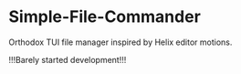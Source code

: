 # Simple-File-Commander
Orthodox TUI file manager inspired by Helix editor motions. 

!!!Barely started development!!!
